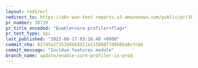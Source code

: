 ```yaml
---
layout: redirect
redirect_to: https://a8c-woo-test-reports.s3.amazonaws.com/public/pr/38729/api/index.html
pr_number: 38729
pr_title_encoded: "Enable+core-profiler+flag+"
pr_test_type: api
last_published: "2023-06-17 03:16:48 +0000"
commit_sha: 83745a2f352b0bb3d11e115080f7d0b8ba8cfcb6
commit_message: "Incldue features module"
branch_name: update/enable-core-profiler-in-prod
---
```

